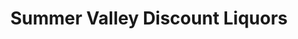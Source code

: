 ---
title: "Summer Valley Discount Liquors"
url: /aurora/summer-valley-discount-liquors/
shop: Spirituosen
---